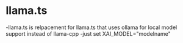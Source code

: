 # llama.ts
-llama.ts is relpacement for llama.ts that uses ollama for local model support instead of llama-cpp
-just set XAI_MODEL="modelname"
